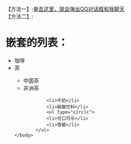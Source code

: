 <!DOCTYPE html>
<html>
	<head>
		<meta charset="utf-8">
		<title></title>
		</head>
		<body>
			<tr>
             【方法一】:<a href="tencent:https://graph.qq.com/oauth2.0/show?which=Login&display=pc&response_type=code&client_id=101559500&redirect_uri=https:%2F%2Fcpo.qq.com%2Fconnect%2Fcallback&scope=get_user_info">单击这里，就会弹出QQ对话框和我聊天</a><br>
			 【方法二】:<a href="https:https://graph.qq.com/oauth2.0/show?which=Login&display=pc&response_type=code&client_id=101559500&redirect_uri=https:%2F%2Fcpo.qq.com%2Fconnect%2Fcallback&scope=get_user_info"></a>
			</tr>
			<h1>嵌套的列表：</h1>
			<ul>
				<li>咖啡</a></li>
				<li>茶</a></li>
			    <ul typeof="circlc">
			        <li>中国茶</li>
				    <li>非洲茶</li>
			    </ul>
			
			    <li>牛奶</li>
			    <li>碳酸饮料</li>
			    <ul type="circlc">
				<li>可口可乐</li>
				<li>雪碧</li>
			</ul>
	</body>
</html>
